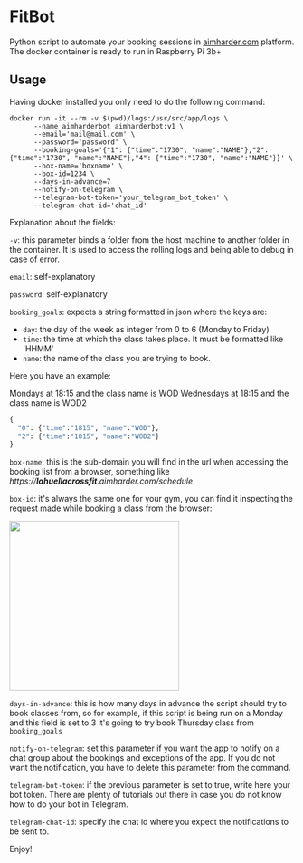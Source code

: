 # FitBot

Python script to automate your booking sessions in [aimharder.com](http://aimharder.com) platform. The docker container is ready to run in Raspberry Pi 3b+

## Usage

Having docker installed you only need to do the following command:

```
docker run -it --rm -v $(pwd)/logs:/usr/src/app/logs \
      --name aimharderbot aimharderbot:v1 \
      --email='mail@mail.com' \
      --password='password' \
      --booking-goals='{"1": {"time":"1730", "name":"NAME"},"2": {"time":"1730", "name":"NAME"},"4": {"time":"1730", "name":"NAME"}}' \
      --box-name='boxname' \
      --box-id=1234 \
      --days-in-advance=7
      --notify-on-telegram \
      --telegram-bot-token='your_telegram_bot_token' \
      --telegram-chat-id='chat_id'
```
Explanation about the fields:

`-v`: this parameter binds a folder from the host machine to another folder in the container. It is used to access the rolling logs and being able to debug in case of error.

`email`: self-explanatory

`password`: self-explanatory

`booking_goals`: expects a string formatted in json where the keys are:
* `day`: the day of the week as integer from 0 to 6 (Monday to Friday)
* `time`: the time at which the class takes place. It must be formatted like 'HHMM'
* `name`: the name of the class you are trying to book.

Here you have an example:

Mondays at 18:15 and the class name is WOD
Wednesdays at 18:15 and the class name is WOD2
```python
{
  "0": {"time":"1815", "name":"WOD"},
  "2": {"time":"1815", "name":"WOD2"}
}
```

`box-name`: this is the sub-domain you will find in the url when accessing the booking list from a browser, something like _https://**lahuellacrossfit**.aimharder.com/schedule_

`box-id`: it's always the same one for your gym, you can find it inspecting the request made while booking a class from the browser:

<img src="https://raw.github.com/pablobuenaposada/fitbot/master/inspect.png" data-canonical-src="https://raw.github.com/pablobuenaposada/fitbot/master/inspect.png" height="300" />

`days-in-advance`: this is how many days in advance the script should try to book classes from, so for example, if this script is being run on a Monday and this field is set to 3 it's going to try book Thursday class from `booking_goals`

`notify-on-telegram`: set this parameter if you want the app to notify on a chat group about the bookings and exceptions of the app. If you do not want the notification, you have to delete this parameter from the command.

`telegram-bot-token`: if the previous parameter is set to true, write here your bot token. There are plenty of tutorials out there in case you do not know how to do your bot in Telegram.

`telegram-chat-id`: specify the chat id where you expect the notifications to be sent to.

Enjoy!
